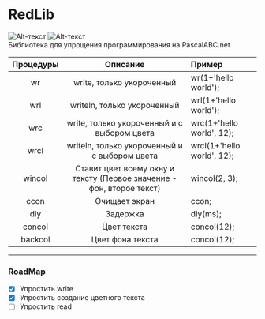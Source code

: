 # RedLib
![Alt-текст](https://img.shields.io/badge/RedLib-1.1.0-orange.svg)
![Alt-текст](https://img.shields.io/badge/build-stable%20alpha-brightgreen.svg) <br>
Библиотека для упрощения программирования на PascalABC.net

| Процедуры | Описание | Пример|
|:----:|:----:|:----------|
| wr | write, только укороченный | wr(1+'hello world'); |
| wrl | writeln, только укороченный | wrl(1+'hello world'); |
| wrc | write, только укороченный и с выбором цвета | wrc(1+'hello world', 12); |
| wrcl | writeln, только укороченный и с выбором цвета | wrcl(1+'hello world', 12); |
| wincol | Ставит цвет всему окну и тексту (Первое значение - фон, второе текст) | wincol(2, 3); |
| ccon | Очищает экран | ccon; |
| dly | Задержка | dly(ms); |
| concol | Цвет текста | concol(12); |
| backcol | Цвет фона текста | concol(12); |
____

### RoadMap

- [X] Упростить write
- [X] Упростить создание цветного текста
- [ ] Упростить read
